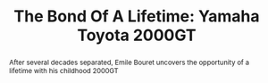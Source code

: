 ---
category: news
title: The Bond Of A Lifetime&#58; Yamaha Toyota 2000GT
abstract: After several decades separated, Emile Bouret uncovers the opportunity of a lifetime with his childhood 2000GT
publishedDateTime: 2019-03-08T14:39:10Z
sourceUrl: https://www.msn.com/en-us/autos/classic-cars/the-bond-of-a-lifetime-yamaha-toyota-2000gt/ar-BBUwYcL?
type: article

provider:
  name: Motorious
  id: V_BBEZ2jt_global
tags:
  - Autos

images: 
  - url: https://img-s-msn-com.akamaized.net/tenant/amp/entityid/BBUwVHE.img
    width: 1920
    height: 1080
    quality: 50
    title: Toyota 2000GT
    attribution: 
    focalRegion:
      x1: 359
      x2: 500
      y1: 321
      y2: 462

---